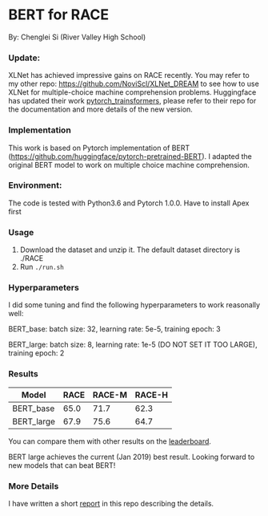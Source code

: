 # BERT for RACE

By: Chenglei Si (River Valley High School)

### Update:
XLNet has achieved impressive gains on RACE recently. You may refer to my other repo: https://github.com/NoviScl/XLNet_DREAM to see how to use XLNet for multiple-choice machine comprehension problems. Huggingface has updated their work [pytorch_trainsformers](https://github.com/huggingface/pytorch-transformers), please refer to their repo for the documentation and more details of the new version. 

### Implementation
This work is based on Pytorch implementation of BERT (https://github.com/huggingface/pytorch-pretrained-BERT). I adapted the original BERT model to work on multiple choice machine comprehension.

### Environment:
The code is tested with Python3.6 and Pytorch 1.0.0.
Have to install Apex first

### Usage
1. Download the dataset and unzip it. The default dataset directory is ./RACE
2. Run ```./run.sh```

### Hyperparameters
I did some tuning and find the following hyperparameters to work reasonally well:

BERT_base: batch size: 32, learning rate: 5e-5, training epoch: 3

BERT_large: batch size: 8, learning rate: 1e-5 (DO NOT SET IT TOO LARGE), training epoch: 2

### Results
Model | RACE | RACE-M | RACE-H 
--- | --- | --- | --- |
BERT_base | 65.0 | 71.7 | 62.3 
BERT_large | 67.9 | 75.6 | 64.7

You can compare them with other results on the [leaderboard](http://www.qizhexie.com/data/RACE_leaderboard).

BERT large achieves the current (Jan 2019) best result. Looking forward to new models that can beat BERT!

### More Details
I have written a short [report](./BERT_RACE.pdf) in this repo describing the details.




